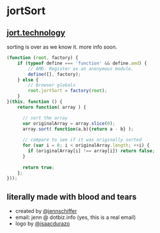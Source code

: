 # jortSort 

## [jort.technology](http://jort.technology)

sorting is over as we know it. more info soon.

```js
(function (root, factory) {
    if (typeof define === 'function' && define.amd) {
        // AMD. Register as an anonymous module.
        define([], factory);
    } else {
        // Browser globals
        root.jortSort = factory(root);
    }
}(this, function () {
    return function( array ) {

      // sort the array
      var originalArray = array.slice(0);
      array.sort( function(a,b){return a - b} );
    
      // compare to see if it was originally sorted
      for (var i = 0; i < originalArray.length; ++i) {
        if (originalArray[i] !== array[i]) return false;
      }
    
      return true;
    };
}));
```

## literally made with blood and tears

* created by [@jennschiffer](http://twitter.com/jennschiffer)
* email: jenn @ dotbiz.info (yes, this is a real email)
* logo by [@isaacdurazo](http://twitter.com/isaacdurazo)
